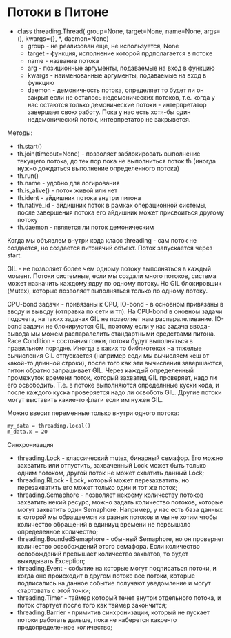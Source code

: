 # Потоки в Питоне

- class threading.Thread( group=None, target=None, name=None, args=(), kwargs={}, *, daemon=None)
  - group - не реализован еще, не используется, None
  - target - функция, исполнение которой прдполагается в потоке
  - name - название потока
  - arg - позиционные аргументы, подаваемые на вход в функцию
  - kwargs - наименованные аргументы, подаваемые на вход в функцию
  - daemon - демоничность потока, определяет то будет ли он закрыт если не осталось недемонических потоков, т.е. когда у нас остаются только демонические потоки - интерпретатор завершает свою работу. Пока у нас есть хотя-бы один недемонический поток, интерпретатор не закрывется.  

Методы:
   - th.start()
   - th.join(timeout=None) - позволяет заблокировать выполнение текущего потока, до тех пор пока не выполниться поток th (иногда нужно дождаться выполнение определенного потока)
   - th.run()
   - th.name - удобно для логирования
   - th.is_alive()  - поток живой или нет
   - th.ident - айдишник потока внутри питона
   - th.native_id - айдишник поток в рамках операционной системы, после завершения потока его айдишник может присвоиться другому потоку
   - th.daemon - является  ли поток демоническим

Когда мы объявлем внутри кода класс threading - сам поток не создается, но создается питонячий объект. Поток запускается через start.

GIL - не позволяет более чем одному потоку выполняться в каждый момент.  Потоки системные, если мы создали много потоков, система может назначить каждому ядру по одному потоку. Но GIL блокировшик (Mutex), которые позволяет выполняться только по одному потоку. 

CPU-bond задачи - привязаны к CPU, IO-bond - в основном привязаны в вводу и выводу (отправка по сети и тп). На CPU-bond в оновном задачи подсчета, на таких задачах GIL не позволяет нам распаралеливание. IO-bond задачи не блокируются GIL, поэтому если у нас задача ввода-вывода мы можем распаралелить стандартными средствами питона. Race Condition - состояния гонки, потоки будут выполняться в правильном порядке. 
Иногда в каких то библиотеках на тяжелые вычисления GIL отпускается (например есди  мы вычисляем кеш от какой-то длинной строки), после того как эти вычисления завершаются, питон обратно запрашивает GIL. Через каждый определенный промежуток времени поток, который захватид GIL проверяет, надо ли его освободить. Т.е. в потоке выполняются определнные куски кода, и после каждого куска проверяется надо ли освоботь GIL.  Другие потоки могут выставить какие-то флаги если им нужен GIL. 

Можно ввесит переменные только внутри одного потока:
  ```
  my_data = threading.local()
  m_data.x = 20
  
  ```
Cинхронизация
 - threading.Lock - классический mutex, бинарный семафор. Его можно захватить или отпустить, захваченный Lock может быть только одним потоком, другой поток не может схватить данный Lock; 
 - threading.RLock -  Lock, который может перезахватить, но перезахватить его может только один и тот же поток;
 - threading.Semaphore - позволяет  некоему количеству потоков захватить некий ресурс, можно задать количество потоков, которые могут захватить один Semaphore. Например, у нас есть база данных к которой мы обращаемся из разных потоков и  мы не хотим чтобы количество обращений в единиуц времени не первышало определенное количество;
 - threading.BoundedSemaphore - обычный Semaphore, но он проверяет количество освобождений этого семафора. Если количество освобождений превышает количество захватов, то будет выкидывать Exception;
 - threading.Event - событие на которые могут подписаться потоки, и когда оно происходит в другом потоке  все потоки, которые подписались на данное событие получают уведомление и могут стартовать с этой точки; 
 - threading.Timer - таймер который течет внутри отдельного потока, и поток стартует после того как таймер закончится;
 - threading.Barrier - примитив синхронизации, который не пускает потоки работать дальше, пока не наберется какое-то предопределенное количество;
